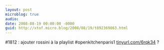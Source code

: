 ```yaml
---
layout: post
microblog: true
audio: 
date: 2008-08-19 00:00:00 -0000
guid: http://xtof.micro.blog/2008/08/19/t892369863.html
---
```

#1812 : ajouter rossini à la playlist #openkitchenparis1 [tinyurl.com/6rqk34](http://tinyurl.com/6rqk34) ?
